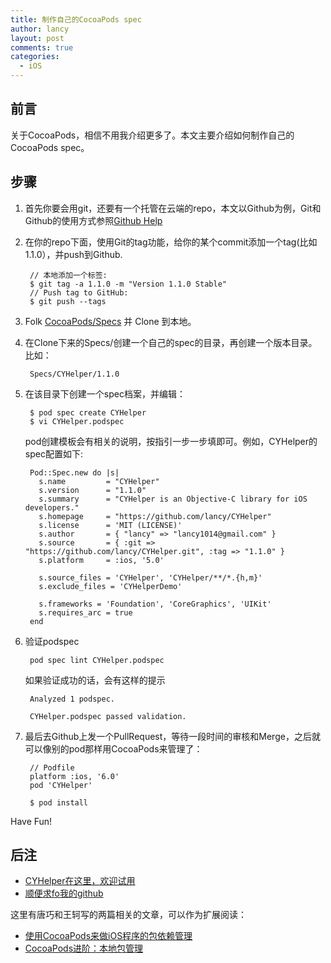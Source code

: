 ```yaml
---
title: 制作自己的CocoaPods spec
author: lancy
layout: post
comments: true
categories:
  - iOS
---
```

## 前言
关于CocoaPods，相信不用我介绍更多了。本文主要介绍如何制作自己的CocoaPods spec。

## 步骤
1. 首先你要会用git，还要有一个托管在云端的repo，本文以Github为例，Git和Github的使用方式参照[Github Help](http://github.com/help)
2. 在你的repo下面，使用Git的tag功能，给你的某个commit添加一个tag(比如1.1.0），并push到Github.
    
        // 本地添加一个标签:
        $ git tag -a 1.1.0 -m "Version 1.1.0 Stable"
        // Push tag to GitHub:
        $ git push --tags

3. Folk [CocoaPods/Specs](https://github.com/CocoaPods/Specs) 并 Clone 到本地。
4. 在Clone下来的Specs/创建一个自己的spec的目录，再创建一个版本目录。比如：

        Specs/CYHelper/1.1.0
5. 在该目录下创建一个spec档案，并编辑：

        $ pod spec create CYHelper
        $ vi CYHelper.podspec

    pod创建模板会有相关的说明，按指引一步一步填即可。例如，CYHelper的spec配置如下:

        Pod::Spec.new do |s|
          s.name         = "CYHelper"
          s.version      = "1.1.0"
          s.summary      = "CYHelper is an Objective-C library for iOS developers."
          s.homepage     = "https://github.com/lancy/CYHelper"
          s.license      = 'MIT (LICENSE)'
          s.author       = { "lancy" => "lancy1014@gmail.com" }
          s.source       = { :git => "https://github.com/lancy/CYHelper.git", :tag => "1.1.0" }
          s.platform     = :ios, '5.0'
        
          s.source_files = 'CYHelper', 'CYHelper/**/*.{h,m}'
          s.exclude_files = 'CYHelperDemo'
        
          s.frameworks = 'Foundation', 'CoreGraphics', 'UIKit'
          s.requires_arc = true
        end

6. 验证podspec

        pod spec lint CYHelper.podspec        
        
    如果验证成功的话，会有这样的提示

        Analyzed 1 podspec.
        
        CYHelper.podspec passed validation.

7. 最后去Github上发一个PullRequest，等待一段时间的审核和Merge，之后就可以像别的pod那样用CocoaPods来管理了：
        
        // Podfile
        platform :ios, '6.0'
        pod 'CYHelper' 
        
        $ pod install       
  
      

Have Fun!

## 后注
* [CYHelper在这里，欢迎试用](https://github.com/lancy/cyhelper)
* [顺便求fo我的github](https://github.com/lancy)

这里有唐巧和王轲写的两篇相关的文章，可以作为扩展阅读：

 * [使用CocoaPods来做iOS程序的包依赖管理](http://blog.devtang.com/blog/2012/12/02/use-cocoapod-to-manage-ios-lib-dependency/)
* [CocoaPods进阶：本地包管理](http://www.iwangke.me/2013/04/18/advanced-cocoapods/)